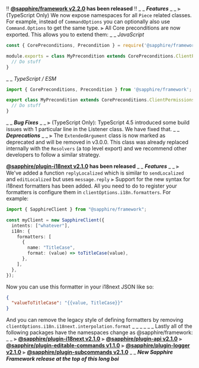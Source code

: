 ‼️ **[@sapphire/framework v2.2.0](https://github.com/sapphiredev/framework/compare/v2.1.4...v2.2.0) has been released** ‼️
_ _
**_Features_**
_ _
⫸ (TypeScript Only) We now expose namespaces for all `Piece` related classes. For example, instead of `CommandOptions` you can optionally also use `Command.Options` to get the same type.
⫸ All Core preconditions are now exported. This allows you to extend them:
_ _
*JavaScript*
```js
const { CorePreconditions, Precondition } = require('@sapphire/framework');

module.exports = class MyPrecondition extends CorePreconditions.ClientPermissions {
  // Do stuff
}
```
_ _
*TypeScript / ESM*
```ts
import { CorePreconditions, Precondition } from '@sapphire/framework';

export class MyPrecondition extends CorePreconditions.ClientPermissions {
  // Do stuff
}
```
_ _
_**Bug Fixes**_
_ _
⫸ (TypeScript Only): TypeScript 4.5 introduced some build issues with 1 particular line in the Listener class. We have fixed that.
_ _
_**Deprecations**_
_ _
⫸ The `ExtendedArgument` class is now marked as deprecated and will be removed in v3.0.0. This class was already replaced internally with the `Resolvers` (a top level export) and we recommend other developers to follow a similar strategy.


**[@sapphire/plugin-i18next v2.1.0](https://github.com/sapphiredev/plugins/compare/@sapphire/plugin-i18next@2.0.2...@sapphire/plugin-i18next@2.1.0) has been released**
_ _
_**Features**_
_ _
⫸ We've added a function `replyLocalized` which is similar to `sendLocalized` and `editLocalized` but uses `message.reply`
⫸ Support for the new syntax for i18next formatters has been added. All you need to do to register your formatters is configure them in `clientOptions.i18n.formatters`. For example:
```ts
import { SapphireClient } from "@sapphire/framework";

const myClient = new SapphireClient({
  intents: ["whatever"],
  i18n: {
    formatters: [
      {
        name: "TitleCase",
        format: (value) => toTitleCase(value),
      },
    ],
  },
});
```
Now you can use this formatter in your i18next JSON like so:
```json
{
  "valueToTitleCase": "{{value, TitleCase}}"
}
```
And you can remove the legacy style of defining formatters by removing `clientOptions.i18n.i18next.interpolation.format`
_ _
_ _
_ _
Lastly all of the following packages have the namespaces change as @sapphire/framework:
_ _
⫸ **[@sapphire/plugin-i18next v2.1.0](https://github.com/sapphiredev/plugins/compare/@sapphire/plugin-i18next@2.0.2...@sapphire/plugin-i18next@2.1.0)**
⫸ **[@sapphire/plugin-api v2.1.0](https://github.com/sapphiredev/plugins/compare/@sapphire/plugin-api@3.0.2...@sapphire/plugin-api@3.1.0)**
⫸ **[@sapphire/plugin-editable-commands v1.1.0](https://github.com/sapphiredev/plugins/compare/@sapphire/plugin-editable-commands@1.0.2...@sapphire/plugin-editable-commands@1.1.0)**
⫸ **[@sapphire/plugin-logger v2.1.0](https://github.com/sapphiredev/plugins/compare/@sapphire/plugin-logger@2.0.2...@sapphire/plugin-logger@2.1.0)**
⫸ **[@sapphire/plugin-subcommands v2.1.0](https://github.com/sapphiredev/plugins/compare/@sapphire/plugin-subcommands@2.0.2...@sapphire/plugin-subcommands@2.1.0)**
_ _
_**__New Sapphire Framework release at the top of this long boi__**_
